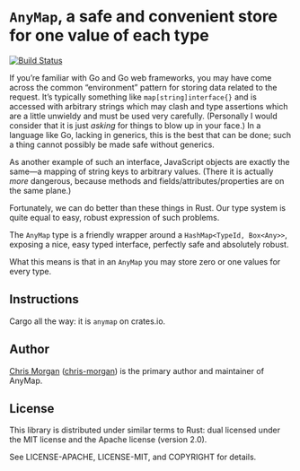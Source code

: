``AnyMap``, a safe and convenient store for one value of each type
==================================================================

[![Build Status](https://travis-ci.org/chris-morgan/anymap.svg?branch=master)](https://travis-ci.org/chris-morgan/anymap)

If you’re familiar with Go and Go web frameworks, you may have come across the common “environment” pattern for storing data related to the request. It’s typically something like ``map[string]interface{}`` and is accessed with arbitrary strings which may clash and type assertions which are a little unwieldy and must be used very carefully. (Personally I would consider that it is just *asking* for things to blow up in your face.) In a language like Go, lacking in generics, this is the best that can be done; such a thing cannot possibly be made safe without generics.

As another example of such an interface, JavaScript objects are exactly the same—a mapping of string keys to arbitrary values. (There it is actually *more* dangerous, because methods and fields/attributes/properties are on the same plane.)

Fortunately, we can do better than these things in Rust. Our type system is quite equal to easy, robust expression of such problems.

The ``AnyMap`` type is a friendly wrapper around a ``HashMap<TypeId, Box<Any>>``, exposing a nice, easy typed interface, perfectly safe and absolutely robust.

What this means is that in an ``AnyMap`` you may store zero or one values for every type.

Instructions
------------

Cargo all the way: it is `anymap` on crates.io.

Author
------

[Chris Morgan](http://chrismorgan.info/) ([chris-morgan](https://github.com/chris-morgan)) is the primary author and maintainer of AnyMap.

License
-------

This library is distributed under similar terms to Rust: dual licensed under the MIT license and the Apache license (version 2.0).

See LICENSE-APACHE, LICENSE-MIT, and COPYRIGHT for details.
